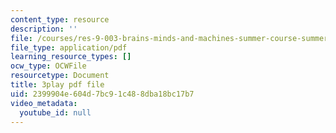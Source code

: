 ```yaml
---
content_type: resource
description: ''
file: /courses/res-9-003-brains-minds-and-machines-summer-course-summer-2015/2399904e604d7bc91c488dba18bc17b7_3Mvzp5xvEXA.pdf
file_type: application/pdf
learning_resource_types: []
ocw_type: OCWFile
resourcetype: Document
title: 3play pdf file
uid: 2399904e-604d-7bc9-1c48-8dba18bc17b7
video_metadata:
  youtube_id: null
---
```

